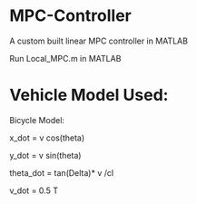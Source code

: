 # MPC-Controller
A custom built linear MPC controller in MATLAB

Run Local_MPC.m in MATLAB

# Vehicle Model Used:
Bicycle Model: 


x_dot = v cos(theta)

y_dot = v sin(theta)

theta_dot = tan(Delta)* v /cl

v_dot = 0.5 T


